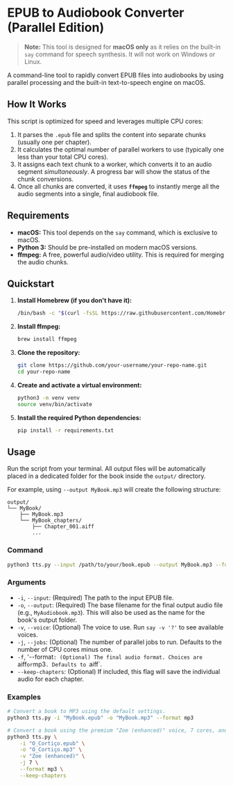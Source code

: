 # EPUB to Audiobook Converter (Parallel Edition)

> **Note:** This tool is designed for **macOS only** as it relies on the built-in `say` command for speech synthesis. It will not work on Windows or Linux.

A command-line tool to rapidly convert EPUB files into audiobooks by using parallel processing and the built-in text-to-speech engine on macOS.

## How It Works

This script is optimized for speed and leverages multiple CPU cores:
1.  It parses the `.epub` file and splits the content into separate chunks (usually one per chapter).
2.  It calculates the optimal number of parallel workers to use (typically one less than your total CPU cores).
3.  It assigns each text chunk to a worker, which converts it to an audio segment *simultaneously*. A progress bar will show the status of the chunk conversions.
4.  Once all chunks are converted, it uses **`ffmpeg`** to instantly merge all the audio segments into a single, final audiobook file.

## Requirements

*   **macOS:** This tool depends on the `say` command, which is exclusive to macOS.
*   **Python 3:** Should be pre-installed on modern macOS versions.
*   **ffmpeg:** A free, powerful audio/video utility. This is required for merging the audio chunks.

## Quickstart

1.  **Install Homebrew (if you don't have it):**
    ```bash
    /bin/bash -c "$(curl -fsSL https://raw.githubusercontent.com/Homebrew/install/HEAD/install.sh)"
    ```

2.  **Install ffmpeg:**
    ```bash
    brew install ffmpeg
    ```

3.  **Clone the repository:**
    ```bash
    git clone https://github.com/your-username/your-repo-name.git
    cd your-repo-name
    ```

4.  **Create and activate a virtual environment:**
    ```bash
    python3 -m venv venv
    source venv/bin/activate
    ```

5.  **Install the required Python dependencies:**
    ```bash
    pip install -r requirements.txt
    ```

## Usage

Run the script from your terminal. All output files will be automatically placed in a dedicated folder for the book inside the `output/` directory.

For example, using `--output MyBook.mp3` will create the following structure:
```
output/
└── MyBook/
    ├── MyBook.mp3
    └── MyBook_chapters/
        ├── Chapter_001.aiff
        ...
```

### Command

```bash
python3 tts.py --input /path/to/your/book.epub --output MyBook.mp3 --format mp3
```

### Arguments

*   `-i`, `--input`: (Required) The path to the input EPUB file.
*   `-o`, `--output`: (Required) The base filename for the final output audio file (e.g., `MyAudiobook.mp3`). This will also be used as the name for the book's output folder.
*   `-v`, `--voice`: (Optional) The voice to use. Run `say -v '?'` to see available voices.
*   `-j`, `--jobs`: (Optional) The number of parallel jobs to run. Defaults to the number of CPU cores minus one.
*   `-f`, '--format`: (Optional) The final audio format. Choices are `aiff` or `mp3`. Defaults to `aiff`.
*   `--keep-chapters`: (Optional) If included, this flag will save the individual audio for each chapter.

### Examples

```bash
# Convert a book to MP3 using the default settings.
python3 tts.py -i "MyBook.epub" -o "MyBook.mp3" --format mp3
```

```bash
# Convert a book using the premium "Zoe (enhanced)" voice, 7 cores, and keep the chapter files.
python3 tts.py \
    -i "O_Cortiço.epub" \
    -o "O_Cortiço.mp3" \
    -v "Zoe (enhanced)" \
    -j 7 \
    --format mp3 \
    --keep-chapters
```


